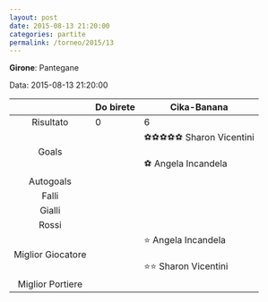 ```yaml
---
layout: post
date: 2015-08-13 21:20:00
categories: partite
permalink: /torneo/2015/13
---
```

**Girone**: Pantegane

Data: 2015-08-13 21:20:00

| | Do birete | Cika-Banana |
|:-----:|-----|-----|
Risultato|0|6
Goals||⚽⚽⚽⚽⚽ Sharon Vicentini<br/><br/>⚽ Angela Incandela<br/>
Autogoals||
Falli||
Gialli||
Rossi||
Miglior Giocatore||⭐ Angela Incandela<br/><br/>⭐⭐ Sharon Vicentini<br/>
Miglior Portiere||